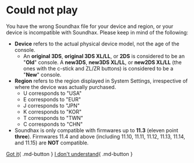 # Could not play

You have the wrong Soundhax file for your device and region, or your device is incompatible with Soundhax. Please keep in mind of the following:

- **Device** refers to the actual physical device model, not the age of the console. 
	- An **original 3DS**, **original 3DS XL/LL**, or **2DS** is considered to be an "**Old**" console. A **new3DS**, **new3DS XL/LL**, or **new2DS XL/LL** (the ones with the c-stick and ZL/ZR buttons) is considered to be a "**New**" console.
- **Region** refers to the region displayed in System Settings, irrespective of where the device was actually purchased.
	- U corresponds to "USA"
	- E corresponds to "EUR"
	- J corresponds to "JPN"
	- K corresponds to "KOR"
	- T corresponds to "TWN"
	- C corresponds to "CHN"
- Soundhax is only compatible with firmwares up to **11.3** (eleven point **three**). Firmwares 11.4 and above (including 11.10, 11.11, 11.12, 11.13, 11.14, and 11.15) are **NOT** compatible.

[Got it](/troubleshoot/issue/success){ .md-button }
[I don't understand](/troubleshoot/issue/support){ .md-button }